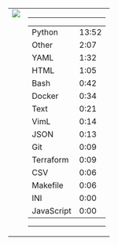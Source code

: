 
<table><tr>
<td valign="top">
  <img src="https://wakatime.com/share/@Aperture/0cd21d5d-ac4f-458d-9c71-d06f479c1297.png" />
</td>

<td valign="top">
  <hr>
  <table>
    <tr><td>Python</td><td>13:52</td></tr><tr><td>Other</td><td>2:07</td></tr><tr><td>YAML</td><td>1:32</td></tr><tr><td>HTML</td><td>1:05</td></tr><tr><td>Bash</td><td>0:42</td></tr><tr><td>Docker</td><td>0:34</td></tr><tr><td>Text</td><td>0:21</td></tr><tr><td>VimL</td><td>0:14</td></tr><tr><td>JSON</td><td>0:13</td></tr><tr><td>Git</td><td>0:09</td></tr><tr><td>Terraform</td><td>0:09</td></tr><tr><td>CSV</td><td>0:06</td></tr><tr><td>Makefile</td><td>0:06</td></tr><tr><td>INI</td><td>0:00</td></tr><tr><td>JavaScript</td><td>0:00</td></tr>
  </table>
  <hr>
</td>
</tr></table>

